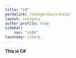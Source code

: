 ```yaml
---
title: "C#"
permalink: /categories/csharp/
layout: category
author_profile: true
sidebar:
    nav: "side"
taxonomy: csharp
---
```


**This is C#**